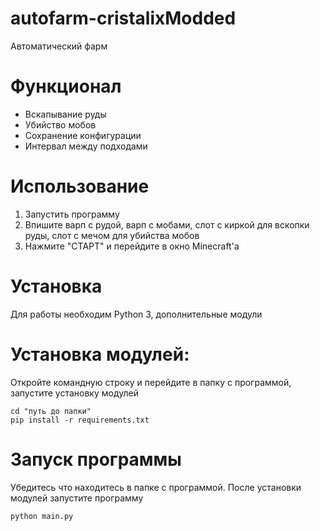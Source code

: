 # autofarm-cristalixModded
Автоматический фарм

# Функционал
  - Вскапывание руды
  - Убийство мобов
  - Сохранение конфигурации
  - Интервал между подходами
# Использование
  1. Запустить программу
  2. Впишите варп с рудой, варп с мобами, слот с киркой для вскопки руды, слот с мечом для убийства мобов
  3. Нажмите "СТАРТ" и перейдите в окно Minecraft'a
  
# Установка
  Для работы необходим Python 3, дополнительные модули
  
# Установка модулей:
   Откройте командную строку и перейдите в папку с программой, запустите установку модулей

    cd "путь до папки"
    pip install -r requirements.txt
    
# Запуск программы
   Убедитесь что находитесь в папке с программой. После установки модулей запустите программу
     
    python main.py
